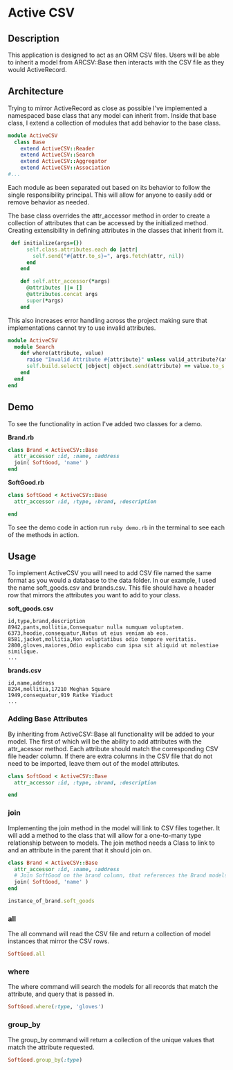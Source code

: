 # Active CSV


## Description

This application is designed to act as an ORM CSV files. Users will be able to inherit a model from ARCSV::Base then interacts with the CSV file as they would ActiveRecord.

## Architecture
Trying to mirror ActiveRecord as close as possible I've implemented a namespaced base class that any model can inherit from. Inside that base class, I extend a collection of modules that add behavior to the base class. 

```ruby
module ActiveCSV
  class Base
    extend ActiveCSV::Reader
    extend ActiveCSV::Search
    extend ActiveCSV::Aggregator
    extend ActiveCSV::Association
#...    
```

Each module as been separated out based on its behavior to follow the single responsibility principal. This will allow for anyone to easily add or remove behavior as needed. 

The base class overrides the attr_accessor method in order to create a collection of attributes that can be accessed by the initialized method. Creating extensibility in defining attributes in the classes that inherit from it.

```ruby
 def initialize(args={})
      self.class.attributes.each do |attr|
        self.send("#{attr.to_s}=", args.fetch(attr, nil))
      end
    end

    def self.attr_accessor(*args)
      @attributes ||= []
      @attributes.concat args
      super(*args)
    end
```

This also increases error handling across the project making sure that implementations cannot try to use invalid attributes. 

```ruby 
module ActiveCSV
  module Search
    def where(attribute, value)
      raise "Invalid Attribute #{attribute}" unless valid_attribute?(attribute)
      self.build.select{ |object| object.send(attribute) == value.to_s }
    end
  end
end
```

## Demo

To see the functionality in action I've added two classes for a demo. 

**Brand.rb**
```ruby
class Brand < ActiveCSV::Base
  attr_accessor :id, :name, :address
  join( SoftGood, 'name' )
end
```
**SoftGood.rb**
```ruby
class SoftGood < ActiveCSV::Base
  attr_accessor :id, :type, :brand, :description

end
```

To see the demo code in action run `ruby demo.rb` in the terminal to see each of the methods in action.


## Usage

To implement ActiveCSV you will need to add CSV file named the same format as you would a database to the data folder. In our example, I used the name soft_goods.csv and brands.csv. This file should have a header row that mirrors the attributes you want to add to your class.

**soft_goods.csv**
```csv
id,type,brand,description
8942,pants,mollitia,Consequatur nulla numquam voluptatem.
6373,hoodie,consequatur,Natus ut eius veniam ab eos.
8581,jacket,mollitia,Non voluptatibus odio tempore veritatis.
2800,gloves,maiores,Odio explicabo cum ipsa sit aliquid ut molestiae similique.
...
```

**brands.csv**
```csv
id,name,address
8294,mollitia,17210 Meghan Square
1949,consequatur,919 Ratke Viaduct
...
```

### Adding Base Attributes
By inheriting from ActiveCSV::Base all functionality will be added to your model. The first of which will be the ability to add attributes with the attr_acessor method. Each attribute should match the corresponding CSV file header column. If there are extra columns in the CSV file that do not need to be imported, leave them out of the model attributes.

```ruby
class SoftGood < ActiveCSV::Base
  attr_accessor :id, :type, :brand, :description

end
```


### join
Implementing the join method in the model will link to CSV files together. It will add a method to the class that will allow for a one-to-many type relationship between to models. The join method needs a Class to link to and an attribute in the parent that it should join on. 

```ruby
class Brand < ActiveCSV::Base
  attr_accessor :id, :name, :address
  # Join SoftGood on the brand column, that references the Brand models attribute :name
  join( SoftGood, 'name' )
end

instance_of_brand.soft_goods
```



### all
The all command will read the CSV file and return a collection of model instances that mirror the CSV rows.

```ruby
SoftGood.all 
```

### where
The where command will search the models for all records that match the attribute, and query that is passed in.

```ruby
SoftGood.where(:type, 'gloves')
```

### group_by
The group_by command will return a collection of the unique values that match the attribute requested. 

```ruby
SoftGood.group_by(:type)
```




